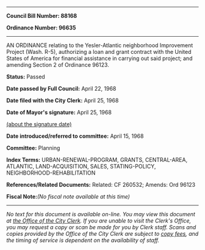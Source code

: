 

********

**Council Bill Number: 88168**
   
**Ordinance Number: 96635**
********

 AN ORDINANCE relating to the Yesler-Atlantic neighborhood Improvement Project (Wash. R-5), authorizing a loan and grant contract with the United States of America for financial assistance in carrying out said project; and amending Section 2 of Ordinance 96123.

**Status:** Passed
   
**Date passed by Full Council:** April 22, 1968
   
**Date filed with the City Clerk:** April 25, 1968
   
**Date of Mayor's signature:** April 25, 1968
   
[(about the signature date)](/~public/approvaldate.htm)
   
   
   
**Date introduced/referred to committee:** April 15, 1968
   
**Committee:** Planning
   
   
**Index Terms:** URBAN-RENEWAL-PROGRAM, GRANTS, CENTRAL-AREA, ATLANTIC, LAND-ACQUISITION, SALES, STATING-POLICY, NEIGHBORHOOD-REHABILITATION

**References/Related Documents:** Related: CF 260532; Amends: Ord 96123

**Fiscal Note:**_(No fiscal note available at this time)_
********

_No text for this document is available on-line. You may view this document at [the Office of the City Clerk](http://www.seattle.gov/leg/clerk/contactUs.htm). If you are unable to visit the Clerk's Office, you may request a copy or scan be made for you by Clerk staff. Scans and copies provided by the Office of the City Clerk are subject to [copy fees](http://clerk.seattle.gov/~public/clerkfees.htm), and the timing of service is dependent on the availability of staff._


